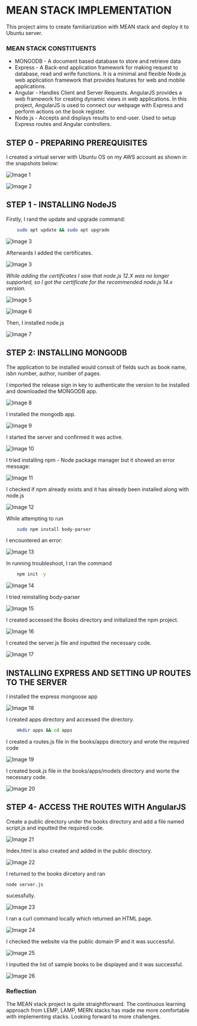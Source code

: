 # MEAN STACK IMPLEMENTATION

This project aims to create familiarization with MEAN stack and deploy it to Ubuntu server.

### MEAN STACK CONSTITUENTS
* MONGODB - A document based database to store and retrieve data
* Express - A Back-end application framework for making request to database, read and wrife functions. It is a minimal and flexible Node.js web application framework that provides features for web and mobile applications.
* Angular - Handles Client and Server Requests. AngularJS provides a web framework for creating dynamic views in web applications. In this project, AngularJS is used to connect our webpage with Express and perform actions on the book register. 
* Node.js - Accepts and displays results to end-user. Used to setup Express routes and Angular controllers.

## STEP 0 - PREPARING PREREQUISITES
I created a virtual server with Ubuntu OS on my AWS account as shown in the snapshots below:

![Image 1](meanimages/img1.png)

![Image 2](meanimages/img2.png)

## STEP 1 - INSTALLING NodeJS
Firstly, I rand the update and upgrade command:
```bash
    sudo apt update && sudo apt upgrade
```
![Image 3](meanimages/img3.png)

Afterwards I added the certificates.

![Image 3](meanimages/img4.png)

*While adding the certificates I saw that node.js 12.X was no longer supported, so I got the certificate for the recommended node.js 14.x version.*

![Image 5](meanimages/img5.png)

![Image 6](meanimages/img6.png)

Then, I installed node.js 

![Image 7](meanimages/img7.png)


## STEP 2: INSTALLING MONGODB
The application to be installed would conssit of fields such as book name, isbn number, author, number of pages.

I imported the release sign in key to authenticate the version to be installed and downloaded the MONGODB app.

![Image 8](meanimages/img8.png)

I installed the mongodb app.

![Image 9](meanimages/img9.png)

I started the server and confirmed it was active.

![Image 10](meanimages/img10.png)

I tried installing npm - Node package manager but it showed an error message:

![Image 11](meanimages/img11.png)

I checked if npm already exists and it has already been installed along with node.js

![Image 12](meanimages/img12.png)

While attempting to run
```bash
    sudo npm install body-parser
```
I encountered an error:

![Image 13](meanimages/img13.png)


In running troubleshoot, I ran the command 
```bash
    npm init -y
```

![Image 14](meanimages/img14.png)

I tried reinstalling body-parser

![Image 15](meanimages/img15.png)

I created accessed the Books directory and initialized the npm project.

![Image 16](meanimages/img16.png)

I created the server.js file and inputted the necessary code.

![Image 17](meanimages/img17.png)

## INSTALLING EXPRESS AND SETTING UP ROUTES TO THE SERVER
I installed the express mongoose app

![Image 18](meanimages/img18.png)

I created apps directory and accessed the directory.

```bash
    mkdir apps && cd apps
```
I created a routes.js file in the books/apps directory and wrote the required code

![Image 19](meanimages/img19.png)

I created book.js file in the books/apps/models directory and worte the necessary code.

![Image 20](meanimages/img20.png)

## STEP 4- ACCESS THE ROUTES WITH AngularJS

Create a public directory under the books directory and add a file named script.js and inputted the required code.

![Image 21](meanimages/img21.png)

Index.html is also created and added in the public directory.

![Image 22](meanimages/img22.png)

I returned to the books dircetory and ran 

```
node server.js
```
sucessfully.

![Image 23](meanimages/img23.png)

I ran a curl command locally which returned an HTML page.

![Image 24](meanimages/img24.png)

I checked the website via the public domain IP and it was successful.

![Image 25](meanimages/img25.png)

I inputted the list of sample books to be displayed and it was successful.

![Image 26](meanimages/img26.png)

### Reflection

The MEAN stack project is quite straightforward. The continuous learning approach from LEMP, LAMP, MERN stacks has made me more comfortable with implementing stacks. Looking forward to more challenges.

